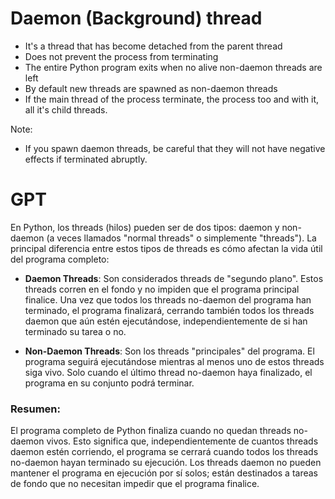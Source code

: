# Daemon (Background) thread
- It's a thread that has become detached from the parent thread
- Does not prevent the process from terminating
- The entire Python program exits when no alive non-daemon threads are left
- By default new threads are spawned as non-daemon threads
- If the main thread of the process terminate, the process too
  and with it, all it's child threads.

Note:
- If you spawn daemon threads, be careful that they
  will not have negative effects if terminated abruptly.


# GPT

En Python, los threads (hilos) pueden ser de dos tipos: daemon y non-daemon (a veces llamados "normal threads" o simplemente "threads"). La principal diferencia entre estos tipos de threads es cómo afectan la vida útil del programa completo:

- **Daemon Threads**: Son considerados threads de "segundo plano". Estos threads corren en el fondo y no impiden que el programa principal finalice. Una vez que todos los threads no-daemon del programa han terminado, el programa finalizará, cerrando también todos los threads daemon que aún estén ejecutándose, independientemente de si han terminado su tarea o no.

- **Non-Daemon Threads**: Son los threads "principales" del programa. El programa seguirá ejecutándose mientras al menos uno de estos threads siga vivo. Solo cuando el último thread no-daemon haya finalizado, el programa en su conjunto podrá terminar.

### Resumen:
El programa completo de Python finaliza cuando no quedan threads no-daemon vivos. Esto significa que, independientemente de cuantos threads daemon estén corriendo, el programa se cerrará cuando todos los threads no-daemon hayan terminado su ejecución. Los threads daemon no pueden mantener el programa en ejecución por sí solos; están destinados a tareas de fondo que no necesitan impedir que el programa finalice.